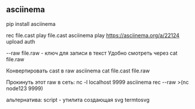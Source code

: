 ## asciinema

pip install asciinema

rec file.cast
play file.cast
asciinema play https://asciinema.org/a/22124
upload 
auth

--raw file.raw - ключ для записи в текст
Удобно смотреть через cat file.raw

Конвертировать cast в raw
asciinema cat file.cast file.raw

Прокинуть этот raw в сеть:
nc -l localhost 9999
asciinema rec --raw >(nc node123 9999)

альтернатива:
script - утилита
создающая svg 
termtosvg
